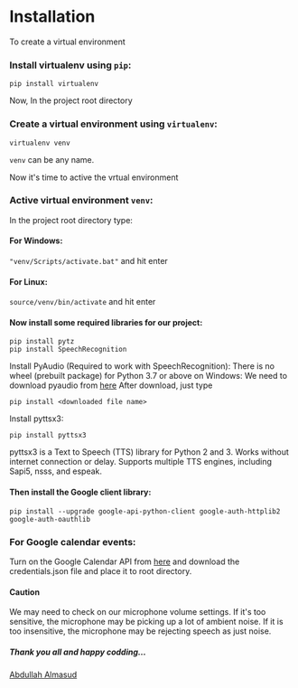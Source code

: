 # Installation
To create a virtual environment
### Install virtualenv using ```pip```:
```
pip install virtualenv
```

Now, In the project root directory
### Create a virtual environment using ```virtualenv```:
```
virtualenv venv
```
```venv``` can be any name.

Now it's time to active the vrtual environment
### Active virtual environment ```venv```:
In the project root directory type:
#### For Windows:
```"venv/Scripts/activate.bat"``` and hit enter
#### For Linux:
```source/venv/bin/activate``` and hit enter

#### Now install some required libraries for our project:
```
pip install pytz
pip install SpeechRecognition
```
Install PyAudio (Required to work with SpeechRecognition):
There is no wheel (prebuilt package) for Python 3.7 or above on Windows:
We need to download pyaudio from [here](https://www.lfd.uci.edu/~gohlke/pythonlibs/#pyaudio)
After download, just type
```
pip install <downloaded file name>
```
Install pyttsx3:
```
pip install pyttsx3
```
pyttsx3 is a Text to Speech (TTS) library for Python 2 and 3. Works without internet connection 
or delay. Supports multiple TTS engines, including Sapi5, nsss, and espeak.

#### Then install the Google client library:
``` 
pip install --upgrade google-api-python-client google-auth-httplib2 google-auth-oauthlib
```

### For Google calendar events:
Turn on the Google Calendar API from [here](https://developers.google.com/calendar/quickstart/python) and download the credentials.json file and place it to root directory.


#### Caution
We may need to check on our microphone volume settings. 
If it's too sensitive, the microphone may be picking up a lot of ambient noise. 
If it is too insensitive, the microphone may be rejecting speech as just noise.

##### Thank you all and happy codding... 
[Abdullah Almasud](https://facebook.com/almasud.arm)
